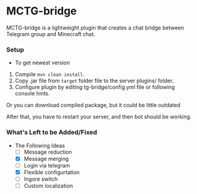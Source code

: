 # MCTG-bridge
MCTG-bridge is a lightweight plugin that creates a chat bridge between Telegram group and Minecraft chat.

### Setup 
- To get newest version 
1) Compile `mvn clean install`. 
2) Copy .jar file from `target` folder file to the server plugins/ folder.
3) Configure plugin by editing tg-bridge/config.yml file or following console hints.

Or you can download compiled package, but it could be little outdated

After that, you have to restart your server, and then bot should be working.


### What's Left to be Added/Fixed
- The Following Ideas
  - [ ] Message reduction
  - [x] Message merging
  - [ ] Login via telegram
  - [x] Flexible configurtation
  - [ ] Ingore switch
  - [ ] Custom localization
